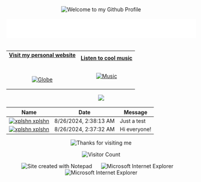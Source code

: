 <!-- "Hero" Header -->
<div align="center">
  <img src="https://github.com/xplshn/xplshn/blob/master/images/welcome.png?raw=true" style="max-width: 100%;" alt="Welcome to my Github Profile" />
  <br />
  <br />
  <img height="50" alt="My Name is Anto, A.K.A Xplshn and I really like doing random stuff on computers" src="images/personal_note.svg" />
  <br />
  <br />

</div>

<!-- Social -->
<table width="100%" align="center">
<tr>
<td align="center">
<a href="https://fatbuffalo.neocities.org/def">
<strong>Visit my personal website </strong>
<br />
<br />
<br />

<p>

<img alt="Globe" height="80" src="images/globe.gif">
</a>
</p>

</td>


<td align="center">
<a href="https://music.youtube.com/playlist?list=RDCLAK5uy_nPN5nGhNWMuq-NC1COQ7_tMl2r5SxSgKE">
<strong>Listen to cool music</strong>
<br />
<br />


<p>
<img height="100" alt="Music" src="images/music.gif"> 
</a>
</p>

</td>
</tr>
</table>

<div align="center">
<a href="https://github.com/xplshn/xplshn/issues/1#issuecomment-new"><img src="images/guestbook.svg"></a> 
</div>

<!-- Guestbook -->
| Name | Date | Message |
|---|---|---|
| <a href="https://github.com/xplshn"><img width="24" src="https://avatars.githubusercontent.com/u/114888778?s=24&u=7982d1048e94881172aa062ce3c93336dc09f46a&v=4" alt="xplshn" /> xplshn</a> |8/26/2024, 2:38:13 AM|Just a test|
| <a href="https://github.com/xplshn"><img width="24" src="https://avatars.githubusercontent.com/u/114888778?s=24&u=7982d1048e94881172aa062ce3c93336dc09f46a&v=4" alt="xplshn" /> xplshn</a> |8/26/2024, 2:37:32 AM|Hi everyone!|
<!-- /Guestbook -->

<!-- Footer -->
<div align="center">

<img height="120" alt="Thanks for visiting me" width="100%" src="https://raw.githubusercontent.com/BrunnerLivio/brunnerlivio/master/images/marquee.svg" />
<br />

![Visitor Count](https://profile-counter.glitch.me/brunnerlivio/count.svg)


<img src="https://raw.githubusercontent.com/xplshn/xplshn/master/images/notepad.gif" alt="Site created with Notepad" height="30" />
<!-- "margin-right: whatever;" -->
<span>&nbsp;&nbsp;&nbsp;&nbsp;</span>  
<img src="https://raw.githubusercontent.com/xplshn/xplshn/master/images/ie_logo.gif" alt="Microsoft Internet Explorer" />
<span>&nbsp;&nbsp;&nbsp;&nbsp;</span>  
<img src="https://raw.githubusercontent.com/xplshn/xplshn/master/images/noframes.gif" alt="Microsoft Internet Explorer" />

</div>
